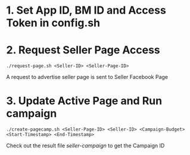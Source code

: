 # 1. Set App ID, BM ID and Access Token in config.sh

# 2. Request Seller Page Access
```
./request-page.sh <Seller-ID> <Seller-Page-ID>
```
A request to advertise seller page is sent to Seller Facebook Page

# 3. Update Active Page and Run campaign
```
./create-pagecamp.sh <Seller-Page-ID> <Seller-ID> <Campaign-Budget> <Start-Timestamp> <End-Timestamp>
```
Check out the result file *seller-campaign* to get the Campaign ID

